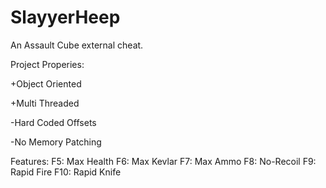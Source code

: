 # SlayyerHeep

An Assault Cube external cheat. 

Project Properies:

+Object Oriented

+Multi Threaded

-Hard Coded Offsets

-No Memory Patching


Features: 
F5: Max Health
F6: Max Kevlar
F7: Max Ammo
F8: No-Recoil
F9: Rapid Fire
F10: Rapid Knife
